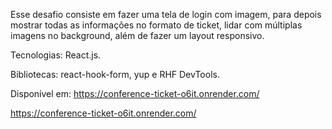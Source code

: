 Esse desafio consiste em fazer uma tela de login com imagem, para depois mostrar todas as informações no formato de ticket, lidar com múltiplas imagens no background, além de fazer um layout responsivo.

Tecnologias: React.js.

Bibliotecas: react-hook-form, yup e RHF DevTools.

Disponível em: https://conference-ticket-o6it.onrender.com/

https://conference-ticket-o6it.onrender.com/
